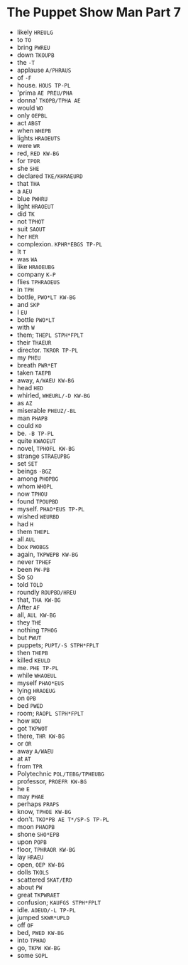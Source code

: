 # The Puppet Show Man Part 7

* likely `HREULG`
* to `TO`
* bring `PWREU`
* down `TKOUPB`
* the `-T`
* applause `A/PHRAUS`
* of `-F`
* house. `HOUS TP-PL`
* 'prima `AE PREU/PHA`
* donna' `TKOPB/TPHA AE`
* would `WO`
* only `OEPBL`
* act `ABGT`
* when `WHEPB`
* lights `HRAOEUTS`
* were `WR`
* red, `RED KW-BG`
* for `TPOR`
* she `SHE`
* declared `TKE/KHRAEURD`
* that `THA`
* a `AEU`
* blue `PWHRU`
* light `HRAOEUT`
* did `TK`
* not `TPHOT`
* suit `SAOUT`
* her `HER`
* complexion. `KPHR*EBGS TP-PL`
* It `T`
* was `WA`
* like `HRAOEUBG`
* company `K-P`
* flies `TPHRAOEUS`
* in `TPH`
* bottle, `PWO*LT KW-BG`
* and `SKP`
* I `EU`
* bottle `PWO*LT`
* with `W`
* them; `THEPL STPH*FPLT`
* their `THAEUR`
* director. `TKROR TP-PL`
* my `PHEU`
* breath `PWR*ET`
* taken `TAEPB`
* away, `A/WAEU KW-BG`
* head `HED`
* whirled, `WHEURL/-D KW-BG`
* as `AZ`
* miserable `PHEUZ/-BL`
* man `PHAPB`
* could `KO`
* be. `-B TP-PL`
* quite `KWAOEUT`
* novel, `TPHOFL KW-BG`
* strange `STRAEUPBG`
* set `SET`
* beings `-BGZ`
* among `PHOPBG`
* whom `WHOPL`
* now `TPHOU`
* found `TPOUPBD`
* myself. `PHAO*EUS TP-PL`
* wished `WEURBD`
* had `H`
* them `THEPL`
* all `AUL`
* box `PWOBGS`
* again, `TKPWEPB KW-BG`
* never `TPHEF`
* been `PW-PB`
* So `SO`
* told `TOLD`
* roundly `ROUPBD/HREU`
* that, `THA KW-BG`
* After `AF`
* all, `AUL KW-BG`
* they `THE`
* nothing `TPHOG`
* but `PWUT`
* puppets; `PUPT/-S STPH*FPLT`
* then `THEPB`
* killed `KEULD`
* me. `PHE TP-PL`
* while `WHAOEUL`
* myself `PHAO*EUS`
* lying `HRAOEUG`
* on `OPB`
* bed `PWED`
* room; `RAOPL STPH*FPLT`
* how `HOU`
* got `TKPWOT`
* there, `THR KW-BG`
* or `OR`
* away `A/WAEU`
* at `AT`
* from `TPR`
* Polytechnic `POL/TEBG/TPHEUBG`
* professor, `PROEFR KW-BG`
* he `E`
* may `PHAE`
* perhaps `PRAPS`
* know, `TPHOE KW-BG`
* don't. `TKO*PB AE T*/SP-S TP-PL`
* moon `PHAOPB`
* shone `SHO*EPB`
* upon `POPB`
* floor, `TPHRAOR KW-BG`
* lay `HRAEU`
* open, `OEP KW-BG`
* dolls `TKOLS`
* scattered `SKAT/ERD`
* about `PW`
* great `TKPWRAET`
* confusion; `KAUFGS STPH*FPLT`
* idle. `AOEUD/-L TP-PL`
* jumped `SKWR*UPLD`
* off `OF`
* bed, `PWED KW-BG`
* into `TPHAO`
* go, `TKPW KW-BG`
* some `SOPL`
